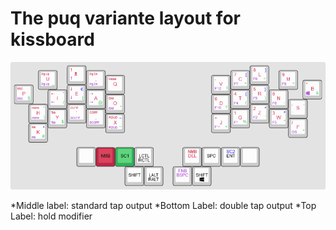 # The puq variante layout for kissboard

[![PUQ Layout](https://github.com/fhtagnn/qmk_firmware/blob/kissboard/keyboards/kissboard/keymaps/puq/puq-layout.png)](http://www.keyboard-layout-editor.com/#/gists/677e3572594a5fb39421fa693f03da17)

*Middle label: standard tap output
*Bottom Label: double tap output
*Top Label: hold modifier
